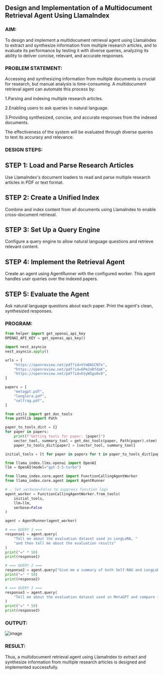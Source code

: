 ## Design and Implementation of a Multidocument Retrieval Agent Using LlamaIndex

### AIM:
To design and implement a multidocument retrieval agent using LlamaIndex to extract and synthesize information from multiple research articles, and to evaluate its performance by testing it with diverse queries, analyzing its ability to deliver concise, relevant, and accurate responses.

### PROBLEM STATEMENT:
Accessing and synthesizing information from multiple documents is crucial for research, but manual analysis is time-consuming. A multidocument retrieval agent can automate this process by:

   1.Parsing and indexing multiple research articles.
   
   2.Enabling users to ask queries in natural language.
   
   3.Providing synthesized, concise, and accurate responses from the indexed documents.
   
The effectiveness of the system will be evaluated through diverse queries to test its accuracy and relevance.

### DESIGN STEPS:
## STEP 1: Load and Parse Research Articles
Use LlamaIndex's document loaders to read and parse multiple research articles in PDF or text format.

## STEP 2: Create a Unified Index
Combine and index content from all documents using LlamaIndex to enable cross-document retrieval.

## STEP 3: Set Up a Query Engine
Configure a query engine to allow natural language questions and retrieve relevant content.

## STEP 4: Implement the Retrieval Agent
Create an agent using AgentRunner with the configured worker.
This agent handles user queries over the indexed papers.

## STEP 5: Evaluate the Agent
Ask natural language questions about each paper.
Print the agent's clean, synthesized responses.

### PROGRAM:
```py
from helper import get_openai_api_key
OPENAI_API_KEY = get_openai_api_key()

import nest_asyncio
nest_asyncio.apply()

urls = [
    "https://openreview.net/pdf?id=VtmBAGCN7o",
    "https://openreview.net/pdf?id=6PmJoRfdaK",
    "https://openreview.net/pdf?id=hSyW5go0v8",
]

papers = [
    "metagpt.pdf",
    "longlora.pdf",
    "selfrag.pdf",
]

from utils import get_doc_tools
from pathlib import Path

paper_to_tools_dict = {}
for paper in papers:
    print(f"Getting tools for paper: {paper}")
    vector_tool, summary_tool = get_doc_tools(paper, Path(paper).stem)
    paper_to_tools_dict[paper] = [vector_tool, summary_tool]

initial_tools = [t for paper in papers for t in paper_to_tools_dict[paper]]

from llama_index.llms.openai import OpenAI
llm = OpenAI(model="gpt-3.5-turbo")

from llama_index.core.agent import FunctionCallingAgentWorker
from llama_index.core.agent import AgentRunner

# ✅ Set verbose=False to suppress function logs
agent_worker = FunctionCallingAgentWorker.from_tools(
    initial_tools,
    llm=llm,
    verbose=False
)

agent = AgentRunner(agent_worker)

# === QUERY 1 ===
response1 = agent.query(
    "Tell me about the evaluation dataset used in LongLoRA, "
    "and then tell me about the evaluation results"
)
print("=" * 50)
print(response1)

# === QUERY 2 ===
response2 = agent.query("Give me a summary of both Self-RAG and LongLoRA")
print("=" * 50)
print(response2)

# === QUERY 3 ===
response3 = agent.query(
    "Tell me about the evaluation dataset used in MetaGPT and compare it against SWE-Bench"
)
print("=" * 50)
print(response3)

``` 
### OUTPUT:
![image](https://github.com/user-attachments/assets/e621c13a-e224-49f6-8fb7-c0b65816be0d)

### RESULT:
Thus, a multidocument retrieval agent using LlamaIndex to extract and synthesize information from multiple research articles is designed and implemented successfully.
